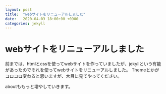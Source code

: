 ```yaml
---
layout: post
title:  "webサイトをリニューアルしました"
date:   2020-04-03 18:00:00 +0900
categories: jekyll
---
```


# webサイトをリニューアルしました
前までは、htmlとcssを使ってwebサイトを作っていましたが、jekyllという有能があったのでそれを使ってwebサイトをリニューアルしました。
Themeとかがコロコロ変わると思いますが、大目に見てやってください。

aboutももっと増やしていきます。
